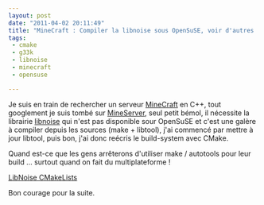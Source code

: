 ```yaml
---
layout: post
date: "2011-04-02 20:11:49"
title: "MineCraft : Compiler la libnoise sous OpenSuSE, voir d'autres ..."
tags:
 - cmake
 - g33k
 - libnoise
 - minecraft
 - opensuse

---
```


Je suis en train de rechercher un serveur [MineCraft](http://www.minecraft.net/) en C++, tout googlement je suis tombé sur [MineServer](http://mineserver.be/), seul petit bémol, il nécessite la librairie [libnoise](http://libnoise.sourceforge.net/) qui n'est pas disponible sour OpenSuSE et c'est une galère à compiler depuis les sources (make + libtool), j'ai commencé par mettre à jour libtool, puis bon, j'ai donc reécris le build-system avec CMake. 

Quand est-ce que les gens arrêterons d'utiliser make / autotools pour leur build ... surtout quand on fait du multiplateforme !

[LibNoise CMakeLists](http://static.zenithar.org/wp-content/uploads/2011/04/CMakeLists.txt)

Bon courage pour la suite.
